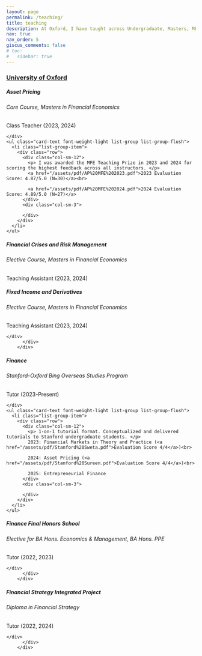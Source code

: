 ```yaml
---
layout: page
permalink: /teaching/
title: teaching
description: At Oxford, I have taught across Undergraduate, Masters, MBA and Diploma Programs. I am part of Stanford University's Bing Overseas Study Program at Oxford. Where available, evaluation scores and reports are linked.
nav: true
nav_order: 5
giscus_comments: false
# toc:
#   sidebar: true
---
```


<h3 style="color: #4b9cd3;" id="oxf"><a href="https://www.sbs.ox.ac.uk">University of Oxford</a></h3>
<!-- Asset Pricing -->
<div class="card mt-3">
  <div class="p-3">
    <div class="row">
      <div class="col-sm-10">
        <h5 id="ap" class="card-title">Asset Pricing</h5>
        <h6 class="card-subtitle font-italic">Core Course, Masters in Financial Economics</h6>
        <h7 class="card-subtitle">Class Teacher (2023, 2024)</h7>
      </div>
      
    </div>
    <ul class="card-text font-weight-light list-group list-group-flush">
      <li class="list-group-item">
        <div class="row">
          <div class="col-sm-12">
            <p> I was awarded the MFE Teaching Prize in 2023 and 2024 for scoring the highest feedback across all instructors. </p> 
            <a href="/assets/pdf/AP%20MFE%202023.pdf">2023 Evaluation Score: 4.87/5.0 (N=30)</a><br>
            
            <a href="/assets/pdf/AP%20MFE%202024.pdf">2024 Evaluation Score: 4.89/5.0 (N=27)</a>
          </div>
          <div class="col-sm-3">
            
          </div>
        </div>
      </li>
    </ul>
  </div>
</div>

<!-- FCRM -->
<div class="card mt-3">
  <div class="p-3">
    <div class="row">
      <div class="col-sm-10">
        <h5 id="ap" class="card-title">Financial Crises and Risk Management</h5>
        <h6 class="card-subtitle font-italic">Elective Course, Masters in Financial Economics</h6>
        <h7 class="card-subtitle">Teaching Assistant (2023, 2024)</h7>
      </div>
    </div>         
          </div>
        </div>
        
<!-- FID -->
<div class="card mt-3">
  <div class="p-3">
    <div class="row">
      <div class="col-sm-10">
        <h5 id="ap" class="card-title">Fixed Income and Derivatives</h5>
        <h6 class="card-subtitle font-italic">Elective Course, Masters in Financial Economics</h6>
        <h7 class="card-subtitle">Teaching Assistant (2023, 2024)</h7>
      </div>
      
    </div>         
          </div>
        </div>


<!-- Asset Pricing -->
<div class="card mt-3">
  <div class="p-3">
    <div class="row">
      <div class="col-sm-10">
        <h5 id="ap" class="card-title">Finance</h5>
        <h6 class="card-subtitle font-italic">Stanford-Oxford Bing Overseas Studies Program</h6>
        <h7 class="card-subtitle">Tutor (2023-Present)</h7>
      </div>
      
    </div>
    <ul class="card-text font-weight-light list-group list-group-flush">
      <li class="list-group-item">
        <div class="row">
          <div class="col-sm-12">
            <p> 1-on-1 tutorial format. Conceptualized and delivered tutorials to Stanford undergraduate students. </p>
            2023: Financial Markets in Theory and Practice (<a href="/assets/pdf/Stanford%20Sweta.pdf">Evaluation Score 4/4</a>)<br>
            
            2024: Asset Pricing (<a href="/assets/pdf/Stanford%20Sureen.pdf">Evaluation Score 4/4</a>)<br>
            
            2025: Entrepreneurial Finance
          </div>
          <div class="col-sm-3">
            
          </div>
        </div>
      </li>
    </ul>
  </div>
</div>


<!-- FHS -->
<div class="card mt-3">
  <div class="p-3">
    <div class="row">
      <div class="col-sm-10">
        <h5 id="ap" class="card-title">Finance Final Honors School</h5>
        <h6 class="card-subtitle font-italic">Elective for BA Hons. Economics & Management, BA Hons. PPE </h6>
        <h7 class="card-subtitle">Tutor (2022, 2023)</h7>
      </div>
      
    </div>         
          </div>
        </div>


<!-- DFS -->
<div class="card mt-3">
  <div class="p-3">
    <div class="row">
      <div class="col-sm-10">
        <h5 id="ap" class="card-title">Financial Strategy Integrated Project</h5>
        <h6 class="card-subtitle font-italic">Diploma in Financial Strategy </h6>
        <h7 class="card-subtitle">Tutor (2022, 2024)</h7>
      </div>
    
    </div>         
          </div>
        </div>
      
